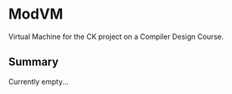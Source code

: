 # ModVM
Virtual Machine for the CK project on a Compiler Design Course.

## Summary
Currently empty...